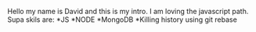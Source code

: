 Hello my name is David and this is my intro.
I am loving the javascript path.
Supa skils are:
*JS
*NODE
*MongoDB
*Killing history using git rebase